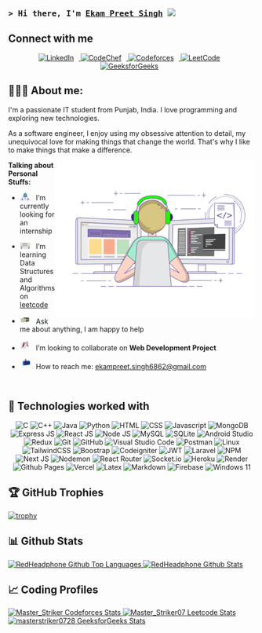 
###  <samp>&gt; Hi there, I'm <a  href="https://www.linkedin.com/in/ekam-preet/"  target="_blank">Ekam Preet Singh</a> <img  src="https://media.giphy.com/media/hvRJCLFzcasrR4ia7z/giphy.gif"  width="25"> </samp>

## Connect with me
<div style="display: inline-block; text-align: center;">
<a href="https://www.linkedin.com/in/ekam-preet/">
    <img src="https://img.shields.io/badge/linkedin-%230077B5.svg?style=for-the-badge&logo=linkedin&logoColor=white" alt="LinkedIn" style="margin-right: 10px;">
  </a>
  <a href="https://www.codechef.com/users/mstriker07">
    <img src="https://img.shields.io/badge/CodeChef-%23964B00.svg?style=for-the-badge&logo=CodeChef&logoColor=white" alt="CodeChef" style="margin-right: 10px;">
  </a>
  <a href="https://codeforces.com/profile/Master_Striker">
    <img src="https://img.shields.io/badge/Codeforces-445f9d?style=for-the-badge&logo=Codeforces&logoColor=white" alt="Codeforces" style="margin-right: 10px;">
  </a>
  <a href="https://leetcode.com/Master_Striker07/">
    <img src="https://img.shields.io/badge/LeetCode-000000?style=for-the-badge&logo=LeetCode&logoColor=#d16c06" alt="LeetCode" style="margin-right: 10px;">
  </a>
  <a href="https://auth.geeksforgeeks.org/user/masterstriker0728">
    <img src="https://img.shields.io/badge/GeeksforGeeks-gray?style=for-the-badge&logo=geeksforgeeks&logoColor=35914c" alt="GeeksforGeeks" style="margin-right: 10px;">
  </a>
</div>



## 👨🏽‍💻 About me:

I'm a passionate IT student from Punjab, India. I love programming and exploring new technologies.

As a software engineer, I enjoy using my obsessive attention to detail, my unequivocal love for making things that change the world. That's why I like to make things that make a difference.

<img  align="right"  alt="GIF"  src="https://github.com/Ekam-Preet-Singh/Ekam-Preet-Singh/blob/main/assets/coding.gif?raw=true"  width="408"  height="318" />

**Talking about Personal Stuffs:**

- <img  src="https://github.com/Ekam-Preet-Singh/Ekam-Preet-Singh/blob/main/assets/developer.gif?raw=true"  width="21" />&nbsp;&nbsp; I’m currently looking for an internship

- <img  src="https://github.com/Ekam-Preet-Singh/Ekam-Preet-Singh/blob/main/assets/lightning.gif?raw=true"  width="21" />&nbsp;&nbsp; I’m learning Data Structures and Algorithms on [leetcode](https://leetcode.com/Master_Striker07/)

- <img  src="https://github.com/Ekam-Preet-Singh/Ekam-Preet-Singh/blob/main/assets/message.gif?raw=true"  width="21" />&nbsp;&nbsp; Ask me about anything, I am happy to help

- <img  src="https://github.com/Ekam-Preet-Singh/Ekam-Preet-Singh/blob/main/assets/collaborate.svg?raw=true"  width="21" />&nbsp;&nbsp; I’m looking to collaborate on **Web Development Project**

- <img  src="https://github.com/Ekam-Preet-Singh/Ekam-Preet-Singh/blob/main/assets/letterbox.gif?raw=true"  width="21" />&nbsp;&nbsp; How to reach me: ekampreet.singh6862@gmail.com

</br>

## 🧩 Technologies worked with

<div style="display: inline-block; text-align: center;">
<img alt="C" src="https://img.shields.io/badge/c-%2300599C.svg?style=for-the-badge&logo=c&logoColor=white">
<img alt="C++" src="https://img.shields.io/badge/c++-%2300599C.svg?style=for-the-badge&logo=c%2B%2B&logoColor=white">
<img alt="Java" src="https://img.shields.io/badge/java-%23ED8B00.svg?style=for-the-badge&logo=openjdk&logoColor=white">
<img alt="Python" src="https://img.shields.io/badge/python-3670A0?style=for-the-badge&logo=python&logoColor=ffdd54">
<img alt="HTML" src="https://img.shields.io/badge/html5-%23E34F26.svg?style=for-the-badge&logo=html5&logoColor=white">
<img alt="CSS" src="https://img.shields.io/badge/css3-%231572B6.svg?style=for-the-badge&logo=css3&logoColor=white">
<img alt="Javascript" src="https://img.shields.io/badge/javascript-%23323330.svg?style=for-the-badge&logo=javascript&logoColor=%23F7DF1E">
<img alt="MongoDB" src="https://img.shields.io/badge/MongoDB-%234ea94b.svg?style=for-the-badge&logo=mongodb&logoColor=white">
<img alt="Express JS" src="https://img.shields.io/badge/express.js-%23404d59.svg?style=for-the-badge&logo=express&logoColor=%2361DAFB">
<img alt="React JS" src="https://img.shields.io/badge/react-%2320232a.svg?style=for-the-badge&logo=react&logoColor=%2361DAFB">
<img alt="Node JS" src="https://img.shields.io/badge/node.js-6DA55F?style=for-the-badge&logo=node.js&logoColor=white">
<img alt="MySQL" src="https://img.shields.io/badge/mysql-%2300f.svg?style=for-the-badge&logo=mysql&logoColor=white">
<img alt="SQLite" src="https://img.shields.io/badge/sqlite-%2307405e.svg?style=for-the-badge&logo=sqlite&logoColor=white">
<img alt="Android Studio" src="https://img.shields.io/badge/Android%20Studio-3DDC84.svg?style=for-the-badge&logo=android-studio&logoColor=white">
<img alt="Redux" src="https://img.shields.io/badge/redux-%23593d88.svg?style=for-the-badge&logo=redux&logoColor=white">
<img alt="Git" src="https://img.shields.io/badge/git-%23F05033.svg?style=for-the-badge&logo=git&logoColor=white">
<img alt="GitHub" src="https://img.shields.io/badge/github-%23121011.svg?style=for-the-badge&logo=github&logoColor=white">
<img alt="Visual Studio Code" src="https://img.shields.io/badge/Visual%20Studio%20Code-0078d7.svg?style=for-the-badge&logo=visual-studio-code&logoColor=white">
<img alt="Postman" src="https://img.shields.io/badge/Postman-FF6C37?style=for-the-badge&logo=postman&logoColor=white">
<img alt="Linux" src="https://img.shields.io/badge/Linux-FCC624?style=for-the-badge&logo=linux&logoColor=black">
<img alt="TailwindCSS" src="https://img.shields.io/badge/tailwindcss-%2338B2AC.svg?style=for-the-badge&logo=tailwind-css&logoColor=white">
<img alt="Boostrap" src="https://img.shields.io/badge/bootstrap-%238511FA.svg?style=for-the-badge&logo=bootstrap&logoColor=white">
<img alt="Codeigniter" src="https://img.shields.io/badge/CodeIgniter-%23EF4223.svg?style=for-the-badge&logo=codeIgniter&logoColor=white">
<img alt="JWT" src="https://img.shields.io/badge/JWT-black?style=for-the-badge&logo=JSON%20web%20tokens">
<img alt="Laravel" src="https://img.shields.io/badge/laravel-%23FF2D20.svg?style=for-the-badge&logo=laravel&logoColor=white">
<img alt="NPM" src="https://img.shields.io/badge/NPM-%23CB3837.svg?style=for-the-badge&logo=npm&logoColor=white">
<img alt="Next JS" src="https://img.shields.io/badge/Next-black?style=for-the-badge&logo=next.js&logoColor=white">
<img alt="Nodemon" src="https://img.shields.io/badge/NODEMON-%23323330.svg?style=for-the-badge&logo=nodemon&logoColor=%BBDEAD">
<img alt="React Router" src="https://img.shields.io/badge/React_Router-CA4245?style=for-the-badge&logo=react-router&logoColor=white">
<img alt="Socket.io" src="https://img.shields.io/badge/Socket.io-black?style=for-the-badge&logo=socket.io&badgeColor=010101">
<img alt="Heroku" src="https://img.shields.io/badge/heroku-%23430098.svg?style=for-the-badge&logo=heroku&logoColor=white">
<img alt="Render" src="https://img.shields.io/badge/Render-%46E3B7.svg?style=for-the-badge&logo=render&logoColor=white">
<img alt="Github Pages" src="https://img.shields.io/badge/github%20pages-121013?style=for-the-badge&logo=github&logoColor=white">
<img alt="Vercel" src="https://img.shields.io/badge/vercel-%23000000.svg?style=for-the-badge&logo=vercel&logoColor=white">
<img alt="Latex" src="https://img.shields.io/badge/latex-%23008080.svg?style=for-the-badge&logo=latex&logoColor=white">
<img alt="Markdown" src="https://img.shields.io/badge/markdown-%23000000.svg?style=for-the-badge&logo=markdown&logoColor=white">
<img alt="Firebase" src="https://img.shields.io/badge/Firebase-039BE5?style=for-the-badge&logo=Firebase&logoColor=white">
<img alt="Windows 11" src="https://img.shields.io/badge/Windows%2011-%230079d5.svg?style=for-the-badge&logo=Windows%2011&logoColor=white">

</div>

## 🏆 GitHub Trophies

[![trophy](https://github-profile-trophy.vercel.app/?username=Ekam-Preet-Singh&theme=nord&column=7)](https://github.com/ryo-ma/Ekam-Preet-Singh)




## 📊 Github Stats

<span>
<a href="https://github.com/Ekam-Preet-Singh">
<img height="185" src="https://github-readme-stats-redheadphone.vercel.app/api/top-langs/?username=Ekam-Preet-Singh&layout=compact&langs_count=8&theme=github_dark&hide=SCSS,GLSL,GAP&border_color=404040" alt="RedHeadphone Github Top Languages" />
<img height="185" src="https://github-readme-stats-redheadphone.vercel.app/api?username=Ekam-Preet-Singh&show_icons=true&count_private=true&theme=github_dark&border_color=404040" alt="RedHeadphone Github Stats" />
</a>
</span>



## 📈 Coding Profiles

<span>
<a href="https://codeforces.com/profile/Master_Striker">
<img height="316" src="https://codeforces-readme-stats.vercel.app/api/card?username=Master_Striker&theme=github_dark&force_username=true&border_color=404040" alt="Master_Striker Codeforces Stats"/>
</a>
<a href="https://leetcode.com/Master_Striker07">
<img height="316" src="https://leetcard.jacoblin.cool/Master_Striker07?theme=dark&font=Ubuntu&cache=14400&ext=contest&sheets=https://gist.githubusercontent.com/RedHeadphone/5e715e284c89cace8f5fa09f7fb930b8/raw/ec0be570f114124b1a2156a660d67baa0ab5639d/leetcode_stats_card.css" alt="Master_Striker07 Leetcode Stats"/>
</a>
<a href="https://auth.geeksforgeeks.org/user/masterstriker0728">
<img height="316" src="https://geeks-for-geeks-stats-api-napiyo.vercel.app/?userName=masterstriker0728" alt="masterstriker0728 GeeksforGeeks Stats"/>
</a>
</span>
